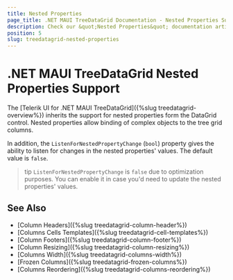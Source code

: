 ```yaml
---
title: Nested Properties
page_title: .NET MAUI TreeDataGrid Documentation - Nested Properties Support
description: Check our &quot;Nested Properties&quot; documentation article for Telerik TreeDataGrid for .NET MAUI.
position: 5
slug: treedatagrid-nested-properties
---
```


# .NET MAUI TreeDataGrid Nested Properties Support

The [Telerik UI for .NET MAUI TreeDataGrid]({%slug treedatagrid-overview%}) inherits the support for nested properties form the DataGrid control. Nested properties allow binding of complex objects to the tree grid columns.

In addition, the `ListenForNestedPropertyChange` (`bool`) property gives the ability to listen for changes in the nested properties' values. The default value is `false`.

>tip `ListenForNestedPropertyChange` is `false` due to optimization purposes. You can enable it in case you'd need to update the nested properties' values.

## See Also

- [Column Headers]({%slug treedatagrid-column-header%})
- [Columns Cells Templates]({%slug treedatagrid-cell-templates%})
- [Column Footers]({%slug treedatagrid-column-footer%})
- [Column Resizing]({%slug treedatagrid-column-resizing%})
- [Columns Width]({%slug treedatagrid-columns-width%})
- [Frozen Columns]({%slug treedatagrid-frozen-columns%})
- [Columns Reordering]({%slug treedatagrid-columns-reordering%})
